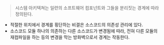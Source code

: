>시스템 아키텍쳐는 일련의 소프트웨어 컴포넌트와 그들을 분리짓는 경계에 따라 정의된다.

- 적절한 위치에서 경계를 횡단하는 비결은 소스코드의 의존성 관리에 있다.
- 소스코드 모듈 하나의 의존하는 다른 소스코드가 변경됨에 따라, 전혀 다른 모듈의 재컴파일을 하는 등의 변경을 막는 방화벽으로서 경계는 작동한다.
